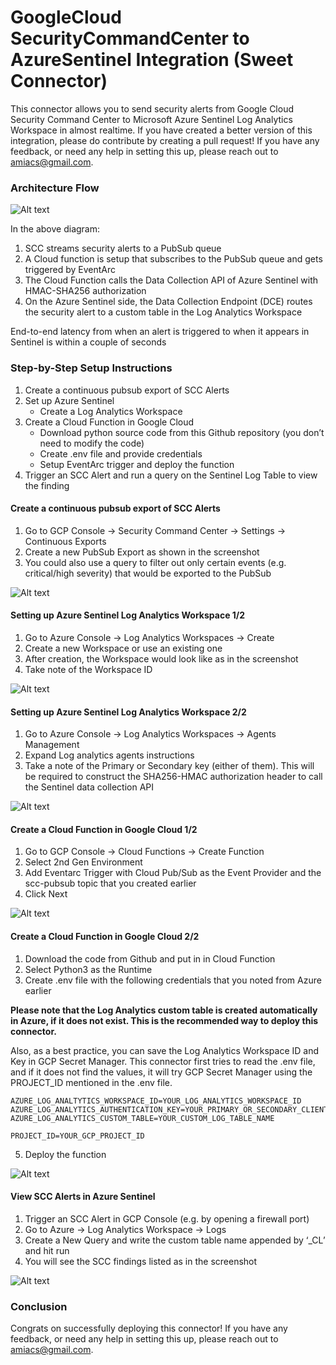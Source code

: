 # GoogleCloud SecurityCommandCenter to AzureSentinel Integration (Sweet Connector)

This connector allows you to send security alerts from Google Cloud Security Command Center to Microsoft Azure Sentinel Log Analytics Workspace in almost realtime.
If you have created a better version of this integration, please do contribute by creating a pull request!
If you have any feedback, or need any help in setting this up, please reach out to amiacs@gmail.com.

### Architecture Flow

![Alt text](architecture.png?raw=true "Integration Architecture")

In the above diagram:
1. SCC streams security alerts to a PubSub queue
2. A Cloud function is setup that subscribes to the PubSub queue and gets triggered by EventArc
3. The Cloud Function calls the Data Collection API of Azure Sentinel with HMAC-SHA256 authorization
4. On the Azure Sentinel side, the Data Collection Endpoint (DCE) routes the security alert to a custom table in the Log Analytics Workspace

End-to-end latency from when an alert is triggered to when it appears in Sentinel is within a couple of seconds

### Step-by-Step Setup Instructions

1. Create a continuous pubsub export of SCC Alerts
2. Set up Azure Sentinel 
   - Create a Log Analytics Workspace
3. Create a Cloud Function in Google Cloud
   - Download python source code from this Github repository (you don’t need to modify the code)
   - Create .env file and provide credentials
   - Setup EventArc trigger and deploy the function
4. Trigger an SCC Alert and run a query on the Sentinel Log Table to view the finding

#### Create a continuous pubsub export of SCC Alerts
1. Go to GCP Console -> Security Command Center -> Settings -> Continuous Exports
2. Create a new PubSub Export as shown in the screenshot
3. You could also use a query to filter out only certain events (e.g. critical/high severity) that would be exported to the PubSub 

![Alt text](screenshots/1.png?raw=true "SCC PubSub Export")

#### Setting up Azure Sentinel Log Analytics Workspace 1/2
1. Go to Azure Console -> Log Analytics Workspaces -> Create
2. Create a new Workspace or use an existing one
3. After creation, the Workspace would look like as in the screenshot
4. Take note of the Workspace ID

![Alt text](screenshots/2.png?raw=true "Log Analytics Workspace")

#### Setting up Azure Sentinel Log Analytics Workspace 2/2
1. Go to Azure Console -> Log Analytics Workspaces -> Agents Management
2. Expand Log analytics agents instructions
3. Take a note of the Primary or Secondary key (either of them). This will be required to construct the SHA256-HMAC authorization header to call the Sentinel data collection API

![Alt text](screenshots/4.png?raw=true "Agents config")

#### Create a Cloud Function in Google Cloud 1/2
1. Go to GCP Console -> Cloud Functions -> Create Function
2. Select 2nd Gen Environment
3. Add Eventarc Trigger with Cloud Pub/Sub as the Event Provider and the scc-pubsub topic that you created earlier
4. Click Next

![Alt text](screenshots/5.png?raw=true "Cloud Function")

#### Create a Cloud Function in Google Cloud 2/2
1. Download the code from Github and put in in Cloud Function
2. Select Python3 as the Runtime
3. Create .env file with the following credentials that you noted from Azure earlier

**Please note that the Log Analytics custom table is created automatically in Azure, if it does not exist. This is the recommended way to deploy this connector.**

Also, as a best practice, you can save the Log Analytics Workspace ID and Key in GCP Secret Manager. This connector first tries to read the .env file, and if it does not find the values, it will try GCP Secret Manager using the PROJECT_ID mentioned in the .env file.
```
AZURE_LOG_ANALTYTICS_WORKSPACE_ID=YOUR_LOG_ANALYTICS_WORKSPACE_ID
AZURE_LOG_ANALYTICS_AUTHENTICATION_KEY=YOUR_PRIMARY_OR_SECONDARY_CLIENT_AUTHENTICATION_KEY
AZURE_LOG_ANALYTICS_CUSTOM_TABLE=YOUR_CUSTOM_LOG_TABLE_NAME

PROJECT_ID=YOUR_GCP_PROJECT_ID
```
5. Deploy the function

![Alt text](screenshots/6.png?raw=true "Cloud Function")

#### View SCC Alerts in Azure Sentinel
1. Trigger an SCC Alert in GCP Console (e.g. by opening a firewall port)
2. Go to Azure -> Log Analytics Workspace -> Logs
3. Create a New Query and write the custom table name appended by ‘_CL’ and hit run
4. You will see the SCC findings listed as in the screenshot

![Alt text](screenshots/7.png?raw=true "SCC Alerts in Sentinel")

### Conclusion
Congrats on successfully deploying this connector! If you have any feedback, or need any help in setting this up, please reach out to amiacs@gmail.com.

